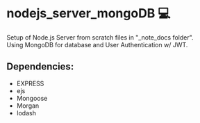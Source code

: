 # nodejs_server_mongoDB :computer:

Setup of Node.js Server from scratch files in "\_note_docs folder".<br>
Using MongoDB for database and User Authentication w/ JWT.

## Dependencies:

- EXPRESS
- ejs
- Mongoose
- Morgan
- lodash
